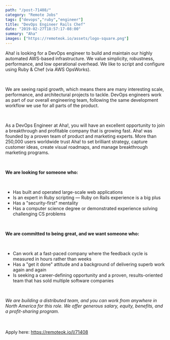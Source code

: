 ```yaml
---
path: "/post-71408/"
category: "Remote Jobs"
tags: ["devops","ruby","engineer"]
title: "DevOps Engineer Rails Chef"
date: "2019-02-27T18:57:17-08:00"
summary: "Aha"
images: ["https://remoteok.io/assets/logo-square.png"]
---
```


<p>Aha! is looking for a DevOps engineer to build and maintain our highly automated AWS-based infrastructure. We value simplicity, robustness, performance, and low operational overhead. We like to script and configure using Ruby &amp; Chef (via AWS OpsWorks).</p><br /><p>We are seeing rapid growth, which means there are many interesting scale, performance, and architectural projects to tackle. DevOps engineers work as part of our overall engineering team, following the same development workflow we use for all parts of the product.</p><br /><p>As a DevOps Engineer at Aha!, you will have an excellent opportunity to join a breakthrough and profitable company that is growing fast. Aha! was founded by a proven team of product and marketing experts. More than 250,000 users worldwide trust Aha! to set brilliant strategy, capture customer ideas, create visual roadmaps, and manage breakthrough marketing programs.</p><br /><p><strong>We are looking for someone who:</strong></p><br /><ul><li>Has built and operated large-scale web applications</li><li>Is an expert in Ruby scripting &mdash; Ruby on Rails experience is a big plus</li><li>Has a "security-first" mentality</li><li>Has a computer science degree or demonstrated experience solving challenging CS problems</li></ul><br /><p><strong>We are committed to being great, and we want someone who:</strong></p><br /><ul><li>Can work at a fast-paced company where the feedback cycle is measured in hours rather than weeks</li><li>Has a "get it done" attitude and a background of delivering superb work again and again</li><li>Is seeking a career-defining opportunity and a proven, results-oriented team that has sold multiple software companies</li></ul><br /><p><em>We are building a distributed team, and you can work from anywhere in North America for this role. We offer generous salary, equity, benefits, and a profit-sharing program.</em></p>

<br/>
<br/>
Apply here: <A HREF="https://remoteok.io/l/71408">https://remoteok.io/l/71408</A>
